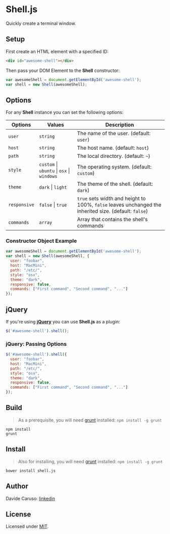 # Shell.js

Quickly create a terminal window.

<!--Check out this **[demo][demo]** to see it in action!-->

## Setup

First create an HTML element with a specified ID:

```html
<div id="awesome-shell"></div>
```

Then pass your DOM Element to the **Shell** constructor:

```javascript
var awesomeShell = document.getElementById('awesome-shell');
var shell = new Shell(awesomeShell);
```

## Options

For any **Shell** instance you can set the following options:

| Options             | Values              | Description                                                                                                                           |
| ------------------- | ------------------- | --------------------------------------------------------------------------------------------------------------------------------------|
| `user`              | `string`                                    | The name of the user. (default: `user`)                                                                   |
| `host`              | `string`                                    | The host name. (default: `host`)                                                                          |
| `path`              | `string`                                    | The local directory. (default: `~`)                                                                       |
| `style`             | `custom` \| `ubuntu` \| `osx` \| `windows`  | The operating system. (default: `custom`)                                                                 |
| `theme`             | `dark`  \| `light`                          | The theme of the shell. (default: `dark`)                                                                 |
| `responsive`        | `false` \| `true`                           | `true` sets width and height to 100%, `false` leaves unchanged the inherited size. (default: `false`)     |
| `commands`          | `array`                                     | Array that contains the shell's commands                                                                  |

### Constructor Object Example

```javascript
var awesomeShell = document.getElementById('awesome-shell');
var shell = new Shell(awesomeShell, {
  user: "foobar",
  host: "MacMini",
  path: "/etc/",
  style: "osx",
  theme: "dark",
  responsive: false,
  commands: ["First command", "Second command", "..."]
});
```

## jQuery

If you're using **[jQuery][jquery]** you can use **Shell.js** as a plugin:

```javascript
$('#awesome-shell').shell();
```

### jQuery: Passing Options

```javascript
$('#awesome-shell').shell({
  user: "foobar",
  host: "MacMini",
  path: "/etc/",
  style: "osx",
  theme: "dark",
  responsive: false,
  commands: ["First command", "Second command", "..."]
});
```

## Build

> As a prerequisite, you will need [grunt][grunt] installed: `npm install -g grunt`

```
npm install
grunt
```

## Install

> Also for installing, you will need [grunt][grunt] installed: `npm install -g grunt`

```
bower install shell.js
```

## Author

Davide Caruso: [linkedin][linkedin]

## License

Licensed under [MIT][mit].

[demo]: &nbsp;
[linkedin]: https://it.linkedin.com/in/davidecaruso93
[mit]: http://www.opensource.org/licenses/mit-license.php
[jquery]: http://jquery.com/
[grunt]: http://gruntjs.com/